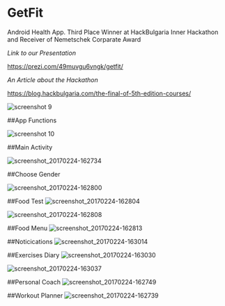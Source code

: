 # GetFit
Android Health App. Third Place Winner at HackBulgaria Inner Hackathon and Receiver of Nemetschek Corparate Award

*Link to our Presentation*

https://prezi.com/49muvgu6vngk/getfit/

*An Article about the Hackathon*

https://blog.hackbulgaria.com/the-final-of-5th-edition-courses/


![screenshot 9](https://cloud.githubusercontent.com/assets/22593566/23329243/8a3f07b8-fb3d-11e6-99ec-3c307822848d.png)

##App Functions

![screenshot 10](https://cloud.githubusercontent.com/assets/22593566/23329251/b0f54fc0-fb3d-11e6-9217-3e90158a653b.png)

##Main Activity

![screenshot_20170224-162734](https://cloud.githubusercontent.com/assets/22593566/23329285/2c18f576-fb3e-11e6-9fc9-b6b317ae385c.png)

##Choose Gender

![screenshot_20170224-162800](https://cloud.githubusercontent.com/assets/22593566/23329309/c491ea24-fb3e-11e6-80a3-aa8528d004c5.png)

##Food Test
![screenshot_20170224-162804](https://cloud.githubusercontent.com/assets/22593566/23329339/1bf2a042-fb3f-11e6-9dd5-b1570ffb5515.png)

![screenshot_20170224-162808](https://cloud.githubusercontent.com/assets/22593566/23329342/234cc908-fb3f-11e6-9346-2a51adfea66a.png)

##Food Menu
![screenshot_20170224-162813](https://cloud.githubusercontent.com/assets/22593566/23329358/6753291c-fb3f-11e6-8c14-0cc22594652e.png)

##Noticications
![screenshot_20170224-163014](https://cloud.githubusercontent.com/assets/22593566/23329367/9eee7610-fb3f-11e6-893b-1232f095b1ce.png)

##Exercises Diary
![screenshot_20170224-163030](https://cloud.githubusercontent.com/assets/22593566/23329392/0e18dcc4-fb40-11e6-8252-d83584c53bc0.png)

![screenshot_20170224-163037](https://cloud.githubusercontent.com/assets/22593566/23329394/195774c4-fb40-11e6-929c-1a1007fa007a.png)

##Personal Coach
![screenshot_20170224-162749](https://cloud.githubusercontent.com/assets/22593566/23329412/77fa4c5e-fb40-11e6-9ecc-3269c34326f8.png)

##Workout Planner
![screenshot_20170224-162739](https://cloud.githubusercontent.com/assets/22593566/23329437/edef739e-fb40-11e6-8b8f-38cbb514566d.png)
